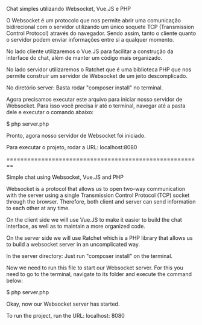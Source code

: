 Chat simples utilizando Websocket, Vue.JS e PHP

O Websocket  é um protocolo que nos permite abrir uma comunicação bidirecional com o servidor utilizando um único soquete TCP (Transmission Control Protocol) através do navegador. Sendo assim, tanto o cliente quanto o servidor podem enviar informações entre si a qualquer momento.

No lado cliente utilizaremos o Vue.JS para facilitar a construção da interface do chat, além de manter um código mais organizado.

No lado servidor utilizaremos o Ratchet que é uma biblioteca PHP que nos permite construir um servidor de Websocket de um jeito descomplicado.

No diretório server:
Basta rodar "composer install" no terminal.

Agora precisamos executar este arquivo para iniciar nosso servidor de Websocket. 
Para isso você precisa ir até o terminal, navegar até a pasta dele e executar o comando abaixo:

$ php server.php

Pronto, agora nosso servidor de Websocket foi iniciado.

Para executar o projeto, rodar a URL:
localhost:8080

========================================================

Simple chat using Websocket, Vue.JS and PHP

Websocket is a protocol that allows us to open two-way communication with the server using a single Transmission Control Protocol (TCP) socket through the browser. Therefore, both client and server can send information to each other at any time.

On the client side we will use Vue.JS to make it easier to build the chat interface, as well as to maintain a more organized code.

On the server side we will use Ratchet which is a PHP library that allows us to build a websocket server in an uncomplicated way.

In the server directory: Just run "composer install" on the terminal.

Now we need to run this file to start our Websocket server. For this you need to go to the terminal, navigate to its folder and execute the command below:

$ php server.php

Okay, now our Websocket server has started.

To run the project, run the URL: 
localhost: 8080

